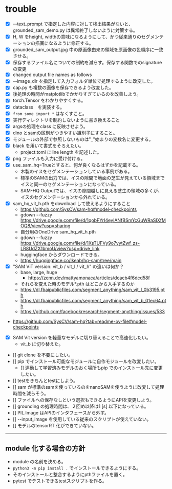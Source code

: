 # trouble
- [x] --text_prompt で指定した内容に対して検出結果がないと、grounded_sam_demo.py は異常終了しないように対策する。
- [x] H, W をheight, widthの意味になるようにして、かつ従来通りのセグメンテーションの描画になるように修正する。
- [x] grounded_sam_output.jpg 中の原画像由来の領域を原画像の色順序に一致させる。
- [x] 保存するファイル名についての制約を減らす。保存する関数でのsignature の変更
- [x] changed output file names as follows
- [x] --image_dir を指定して入力フォルダ単位で処理するように改変した。
- [x] cap.py も複数の画像を保存できるよう改変した。
- [x] 後処理の時間がmatplotlibでかかりすぎているのを改善しよう。
- [x] torch.Tensor をわかりやすくする。
- [x] dataclass　を実装する。
- [x] `from some import *` はなくすこと。
- [x] 実行ディレクトリを制約しないように書き換えること
- [x] argsの処理をclass に反映させよう。
- [x] dino とsamの区別がつきやすい識別子にすること。
- [x] モジュールの外部で参照しないものは"_"始まりの変数名に変更する。
- [x] black を用いて書式をそろえたい。
  - project.toml にline length を記述した。
- [x] png ファイルも入力に受け付ける。 
- [x] use_sam_hq=Trueとすると、何が良くなるはずかを記載する。
  - 木製のイスをセグメンテーションしている事例がある。 
  - 標準のSAMの出力では、イスの隙間で地面の芝生が見えている領域までイスと同一のセグメンテーションになっている。 
  - SAM-HQ Outputでは、イスの隙間越しに見える芝生の領域の多くが、イスのセグメンテーションから外れている。
- [x] sam_hq_vit_h.pth をdownload して使えるようにすること
  - https://github.com/SysCV/sam-hq#model-checkpoints
  - gdown --fuzzy https://drive.google.com/file/d/1qobFYrI4eyIANfBSmYcGuWRaSIXfMOQ8/view?usp=sharing
  - 自分用のOneDrive sam_hq_vit_h.pth
  - gdown --fuzzy https://drive.google.com/file/d/1XsTUFVy9o7vytZwf_zs-LR8UdZX1bmoU/view?usp=drive_link
  - huggingface からダウンロードできる。
  - https://huggingface.co/lkeab/hq-sam/tree/main
- [x] "SAM ViT version: vit_b / vit_l / vit_h" の違いは何か？
    - base, large, huge
      - https://zenn.dev/mattyamonaca/articles/dcacb4f6dcd58f
    - それらを変えた時のモデル*.pth はどこから入手するのか 
    - https://dl.fbaipublicfiles.com/segment_anything/sam_vit_l_0b3195.pth
    - https://dl.fbaipublicfiles.com/segment_anything/sam_vit_b_01ec64.pth
    - https://github.com/facebookresearch/segment-anything/issues/533
- https://github.com/SysCV/sam-hq?tab=readme-ov-file#model-checkpoints
- [x] SAM Vit version を軽量なモデルに切り替えることで高速化したい。
  - vit_b に切り替えた。
- [] git clone を不要にしたい。
- [] pip でインストール可能なモジュールに自作モジュールを改変したい。
  - [] 連動して学習済みモデルのおく場所もpip でのインストール先に変更したい。
- [] testをきちんとtestにしよう。
- [] sam が標準のsamを使っているのをnanoSAMを使うように改変して処理時間を減らそう。
- [] ファイルへの保存なしという選択もできるようにAPIを変更しよう。
- [] grounding の処理時間は、２回め以降は1 [s] 以下になっている。
- [] PIL.Image はAPIのインタフェースから外す。
- [] --input_image を使用している従来のスクリプトが使えていない。
- [] モデルのtensorRT 化ができていない。
-------------------------------------------------------
## module 化する場合の方針
- module の名前を決める。
- `python3 -m pip install .` でインストールできるようにする。
- そのインストールと整合するようにpthファイルを置く。
- pytest でテストできるtestスクリプトを作る。
